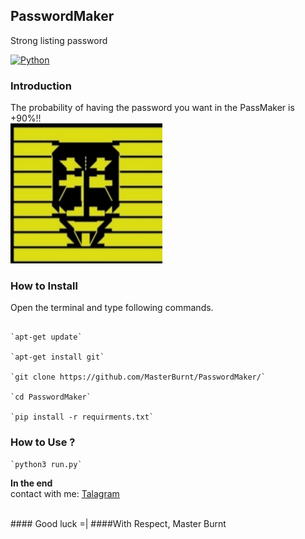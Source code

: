 ## PasswordMaker
Strong listing password 


[![Python](https://img.shields.io/badge/language-Python%203-blue.svg)](https://www.python.org)

### Introduction
The probability of having the password you want in the PassMaker is +90%!!
<br />
<img src="image.jpg" />
<br /> 


### How to Install

Open the terminal and type following commands.
<pre><code>
`apt-get update`

`apt-get install git`

`git clone https://github.com/MasterBurnt/PasswordMaker/`

`cd PasswordMaker`

`pip install -r requirments.txt`
</code></pre>


### How to Use ?

<pre><code>`python3 run.py`</code></pre>
 

**In the end**
<br/>
contact with me:
<a href="https://t.me/TheBurnt">Talagram</a>

<br />
#### Good luck =|
####With Respect, Master Burnt





